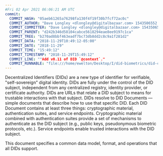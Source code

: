 ```yaml
---
#Fri 02 Apr 2021 06:06:21 AM UTC
commit:
  COMMIT_HASH: "05aeb61265a76298fa130f4f19f30b7fcf72ac0c"
  COMMIT_AUTHOR: "Dave Longley <dlongley@digitalbazaar.com> 1543506552 -0500"
  COMMIT_COMMITTER: "Dave Longley <dlongley@digitalbazaar.com> 1543506552 -0500"
  COMMIT_PARENT: "d242b346d58104cabce5618294eae8ee9197c1ca"
  COMMIT_TREE: "b270ad8bbf463eadf7bc73db8dd2c8c9a1f281d2"
  COMMIT_DATA: "2018-11-29T10:49:12-05:00"
  COMMIT_DATE: "2018-11-29"
  COMMIT_TIME: "15:49:12"
  COMMIT_TIMESTAMP: "2018-11-29T15:49:12"
  COMMIT_LINE: ""Add v0.11 of DID `@context`."
  COMMIT_RUNNABLE: "file:///home/ewelton/Desktop/I/did-biometrics/did-core-dataset/analysis/gitinfo/05aeb61265a76298fa130f4f19f30b7fcf72ac0c/snapshot/index.html"
---
```


<section id="abstract">
<p>
Decentralized Identifiers (DIDs) are a new type of identifier for
verifiable, "self-sovereign" digital identity. DIDs are fully under the
control of the DID subject, independent from any centralized registry,
identity provider, or certificate authority. DIDs are URLs that relate
a DID subject to means for trustable interactions with that subject.
DIDs resolve to DID Documents — simple documents that describe how to
use that specific DID. Each DID Document contains at least three
things: cryptographic material, authentication suites, and service
endpoints. Cryptographic material combined with authentication suites
provide a set of mechanisms to authenticate as the DID subject (e.g.,
public keys, pseudonymous biometric protocols, etc.). Service endpoints
enable trusted interactions with the DID subject.
    </p>
<p>
This document specifies a common data model, format, and operations
that all DIDs support.
    </p>
</section>
